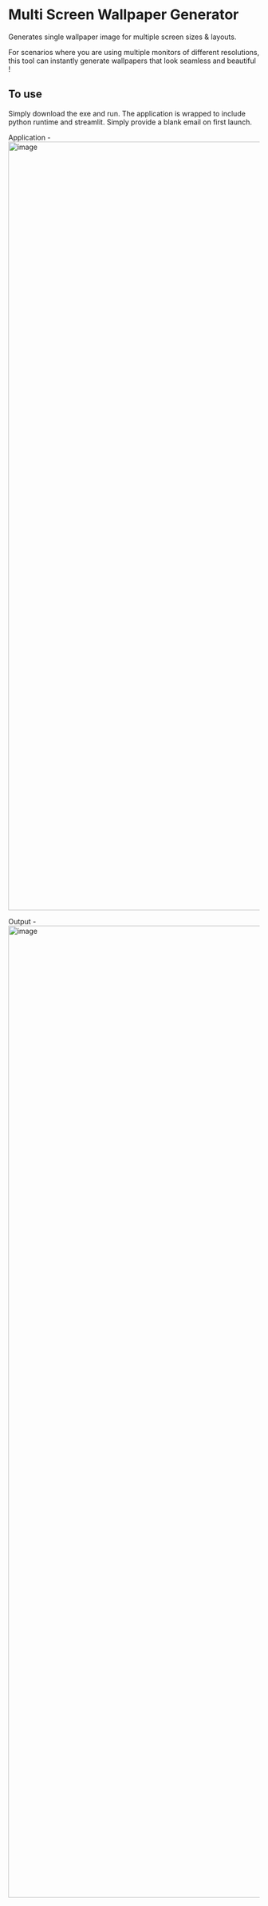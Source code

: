# Multi Screen Wallpaper Generator
Generates single wallpaper image for multiple screen sizes & layouts.

For scenarios where you are using multiple monitors of different resolutions, this tool can instantly generate wallpapers that look seamless and beautiful !


## To use
Simply download the exe and run. The application is wrapped to include python runtime and streamlit. Simply provide a blank email on first launch.

Application -
<img width="1377" height="1542" alt="image" src="https://github.com/user-attachments/assets/0d5c0695-101f-45ba-96ca-44e62525a9fa" />

Output -
<img width="2316" height="1950" alt="image" src="https://github.com/user-attachments/assets/f83840af-067d-4238-b240-386335f4e1de" />
